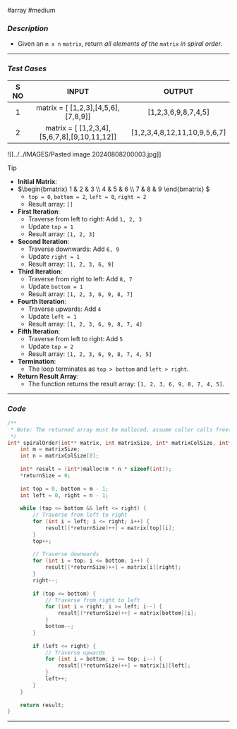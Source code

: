 #array  #medium  
### *Description*  ###

-  Given an `m x n` `matrix`, return _all elements of the_ `matrix` _in spiral order_.
---
### *Test Cases* ###

| **S NO** |                   **INPUT**                   |          **OUTPUT**          |
| :------: | :-------------------------------------------: | :--------------------------: |
|    1     |   matrix =  [ [1,2,3],[4,5,6],[7,8,9]]<br>    |     [1,2,3,6,9,8,7,4,5]      |
|    2     | matrix = [  [1,2,3,4],[5,6,7,8],[9,10,11,12]] | [1,2,3,4,8,12,11,10,9,5,6,7] |
![[../../IMAGES/Pasted image 20240808200003.jpg]]

>[!tip]
- **Initial Matrix**:
- 
    $\begin{bmatrix} 1 & 2 & 3 \\ 4 & 5 & 6 \\ 7 & 8 & 9 \end{bmatrix} ​​​$ 
    - `top = 0`, `bottom = 2`, `left = 0`, `right = 2`
    - Result array: `[]`
- **First Iteration**:
    - Traverse from left to right: Add `1, 2, 3`
    - Update `top = 1`
    - Result array: `[1, 2, 3]`
- **Second Iteration**:
    - Traverse downwards: Add `6, 9`
    - Update `right = 1`
    - Result array: `[1, 2, 3, 6, 9]`
- **Third Iteration**:
    - Traverse from right to left: Add `8, 7`
    - Update `bottom = 1`
    - Result array: `[1, 2, 3, 6, 9, 8, 7]`
- **Fourth Iteration**:
    - Traverse upwards: Add `4`
    - Update `left = 1`
    - Result array: `[1, 2, 3, 6, 9, 8, 7, 4]`
- **Fifth Iteration**:
    - Traverse from left to right: Add `5`
    - Update `top = 2`
    - Result array: `[1, 2, 3, 6, 9, 8, 7, 4, 5]`
- **Termination**:
    - The loop terminates as `top > bottom` and `left > right`.
- **Return Result Array**:
    - The function returns the result array: `[1, 2, 3, 6, 9, 8, 7, 4, 5]`.

---
### *Code* ###

```c
/**
 * Note: The returned array must be malloced, assume caller calls free().
 */
int* spiralOrder(int** matrix, int matrixSize, int* matrixColSize, int* returnSize) {
    int m = matrixSize;
    int n = matrixColSize[0];
    
    int* result = (int*)malloc(m * n * sizeof(int));
    *returnSize = 0;
    
    int top = 0, bottom = m - 1;
    int left = 0, right = n - 1;
    
    while (top <= bottom && left <= right) {
        // Traverse from left to right
        for (int i = left; i <= right; i++) {
            result[(*returnSize)++] = matrix[top][i];
        }
        top++;
        
        // Traverse downwards
        for (int i = top; i <= bottom; i++) {
            result[(*returnSize)++] = matrix[i][right];
        }
        right--;
        
        if (top <= bottom) {
            // Traverse from right to left
            for (int i = right; i >= left; i--) {
                result[(*returnSize)++] = matrix[bottom][i];
            }
            bottom--;
        }
        
        if (left <= right) {
            // Traverse upwards
            for (int i = bottom; i >= top; i--) {
                result[(*returnSize)++] = matrix[i][left];
            }
            left++;
        }
    }
    
    return result;
}

```
---
